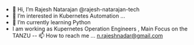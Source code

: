 - 👋 Hi, I’m  Rajesh Natarajan @rajesh-natarajan-tech
- 👀 I’m interested in Kubernetes  Automation ...
- 🌱 I’m currently learning Python
-  I am working as Kupernetes Operation Engineers , Main Focus on the TANZU
-- 📫 How to reach me ... n.rajeshnadar@gmail.com


<!---
rajesh-natarajan-tech/rajesh-natarajan-tech is a ✨ special ✨ repository because its `README.md` (this file) appears on your GitHub profile.
You can click the Preview link to take a look at your changes.
--->

